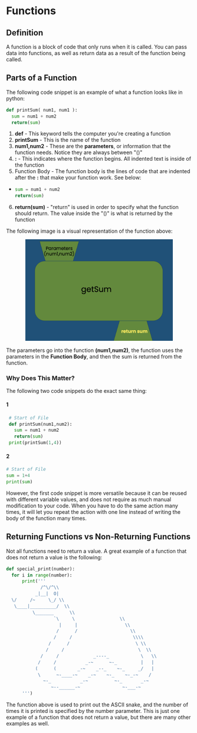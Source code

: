 # Functions
## Definition
A function is a block of code that only runs when it is called. You can pass data into functions, as well as return data as a result of the function being called. 
## Parts of a Function
The following code snippet is an example of what a function looks like in python:
```python
def printSum( num1, num1 ):
  sum = num1 + num2
  return(sum)
```
1. __def__ - This keyword tells the computer you're creating a function
2. __printSum__ - This is the name of the function
3. __num1,num2__ - These are the __parameters__, or information that the function needs. Notice they are always between "()"
4. __:__ - This indicates where the function begins. All indented text is inside of the function
5. Function Body - The function body is the lines of code that are indented after the __:__ that make your function work. See below:
  * ```python
    sum = num1 + num2
    return(sum)
    ```
6. __return(sum)__ - "return" is used in order to specify what the function should return. The value inside the "()" is what is returned by the function 

The following image is a visual representation of the function above:
<br>
<p align="center"><img src="https://github.com/mef21/GirlsWhoCode/blob/master/Images/Function.png" width="400" height="275"></img></p>

The parameters go into the function __(num1,num2)__, the function uses the parameters in the __Function Body__, and then the sum is returned from the function.

### Why Does This Matter?
The following two code snippets do the exact same thing:
#### 1
```python
 # Start of File
 def printSum(num1,num2):
   sum = num1 + num2
   return(sum)
 print(printSum(1,4))
```
#### 2
```python
# Start of File
sum = 1+4
print(sum)  
``` 
However, the first code snippet is more versatile because it can be reused with different variable values, and does not require as much manual modification to your code. When you have to do the same action many times, it will let you repeat the action with one line instead of writing the body of the function many times.

## Returning Functions vs Non-Returning Functions
Not all functions need to return a value. A great example of a function that does not return a value is the following:
```python
def special_print(number):
  for i in range(number):
      print('''
             /^\/^\\
           _|__|  O|
  \/     /~     \_/ \\
   \____|__________/  \\
          \_______      \\
                  `\     \                 \\
                    |     |                  \\
                   /      /                    \\
                  /     /                       \\\\
                /      /                         \ \\
               /     /                            \  \\
             /     /             _----_            \   \\
            /     /           _-~      ~-_         |   |
           (      (        _-~    _--_    ~-_     _/   |
            \      ~-____-~    _-~    ~-_    ~-_-~    /
              ~-_           _-~          ~-_       _-~
                 ~--______-~                ~-___-~
      ''')
```
The function above is used to print out the ASCII snake, and the number of times it is printed is specified by the number parameter. This is just one example of a function that does not return a value, but there are many other examples as well.
